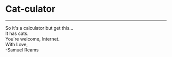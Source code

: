 # Cat-culator
------------------------
So it's a calculator but get this...
<br />
It has cats. <br />
You're welcome, Internet. <br />
With Love, <br />
-Samuel Reams
